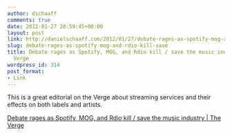 ```yaml
---
author: dschaaff
comments: true
date: 2012-01-27 20:59:45+00:00
layout: post
link: http://danielschaaff.com/2012/01/27/debate-rages-as-spotify-mog-and-rdio-kill-save/
slug: debate-rages-as-spotify-mog-and-rdio-kill-save
title: Debate rages as Spotify, MOG, and Rdio kill / save the music industry | The
  Verge
wordpress_id: 314
post_format:
- Link
---
```


This is a great editorial on the Verge about streaming services and their effects on both labels and artists.

  
[Debate rages as Spotify, MOG, and Rdio kill / save the music industry | The Verge](http://mobile.theverge.com/2012/1/26/2740981/debate-spotify-mog-rdio-kill-save-music-industry)
